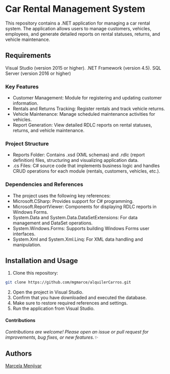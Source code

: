 # Car Rental Management System
This repository contains a .NET application for managing a car rental system. The application allows users to manage customers, vehicles, employees, and generate detailed reports on rental statuses, returns, and vehicle maintenance.

## Requirements
Visual Studio (version 2015 or higher).
.NET Framework (version 4.5).
SQL Server (version 2016 or higher)

### Key Features
- Customer Management: Module for registering and updating customer information.
- Rentals and Returns Tracking: Register rentals and track vehicle returns.
- Vehicle Maintenance: Manage scheduled maintenance activities for vehicles.
- Report Generation: View detailed RDLC reports on rental statuses, returns, and vehicle maintenance.

### Project Structure
- Reports Folder: Contains .xsd (XML schemas) and .rdlc (report definition) files, structuring and visualizing application data.
- .cs Files: C# source code that implements business logic and handles CRUD operations for each module (rentals, customers, vehicles, etc.).

### Dependencies and References
- The project uses the following key references:
- Microsoft.CSharp: Provides support for C# programming.
- Microsoft.ReportViewer: Components for displaying RDLC reports in Windows Forms.
- System.Data and System.Data.DataSetExtensions: For data management and DataSet operations.
- System.Windows.Forms: Supports building Windows Forms user interfaces.
- System.Xml and System.Xml.Linq: For XML data handling and manipulation.

## Installation and Usage
1. Clone this repository:
```bash
git clone https://github.com/mgmarce/alquilerCarros.git
```
2. Open the project in Visual Studio.
3. Confirm that you have downloaded and executed the database. 
4. Make sure to restore required references and settings.
5. Run the application from Visual Studio.

#### Contributions
_Contributions are welcome! Please open an issue or pull request for improvements, bug fixes, or new features.✨_

## Authors
[Marcela Menjivar](https://www.github.com/mgmarce)
